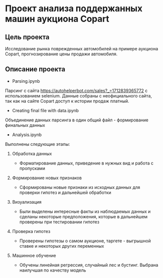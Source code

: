 # Проект анализа поддержанных машин аукциона Copart

## Цель проекта

Исследование рынка поврежденных автомобилей на примере аукциона Copart, прогнозирование цены продажи автомобиля.

## Описание проекта

* Parsing.ipynb

Парсинг с сайта https://autohelperbot.com/sales?_=1712839365772 с использованием selenium. Данные собраны с неофициального сайта, так как на сайте Copart доступ к истории продаж платный.

* Creating final file with data.ipynb

Объединение данных парсинга в один общий файл - формирование финальных данных

* Analysis.ipynb

Выполнены следующие этапы:

1. Обработка данных

    * Форматирование данных, приведение в нужных вид и работа с пропусками

2. Формирование новых признаков

    * Сформированы новые признаки из исходных данных для проверки гипотез и дальнейшей обработки

3. Визуализация

    * Были выделены интересные факты из наблюдаемых данных и сделаны некоторые предположения, которые в дальнейшем проверены при тестировании гипотез

4. Проверка гипотез

    * Проверены гипотезы о самом аукционе, таргете - выгрышной ставке и некоторых других переменных

5. Машинное обучение

    * Обучены линейная регрессия, случайный лес и бустинг. Выбрана наилучшая по качеству модель